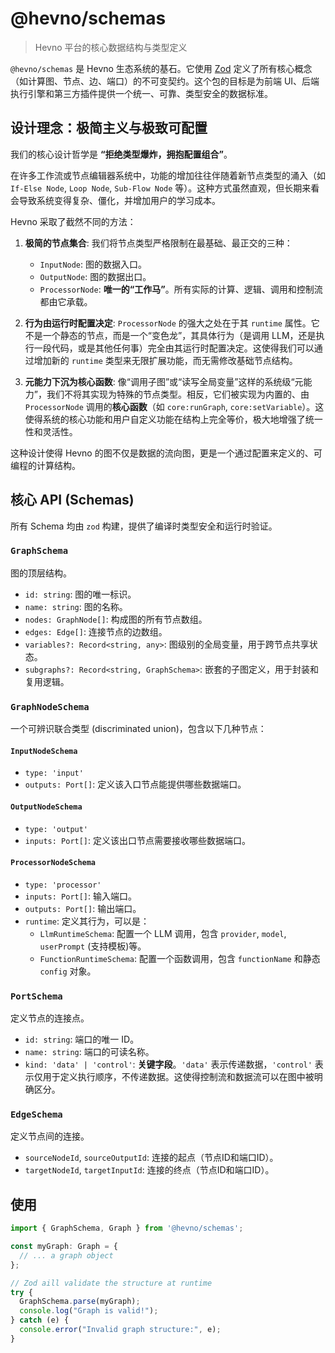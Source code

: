 # @hevno/schemas

> Hevno 平台的核心数据结构与类型定义

`@hevno/schemas` 是 Hevno 生态系统的基石。它使用 [Zod](https://zod.dev/) 定义了所有核心概念（如计算图、节点、边、端口）的不可变契约。这个包的目标是为前端 UI、后端执行引擎和第三方插件提供一个统一、可靠、类型安全的数据标准。

## 设计理念：极简主义与极致可配置

我们的核心设计哲学是 **“拒绝类型爆炸，拥抱配置组合”**。

在许多工作流或节点编辑器系统中，功能的增加往往伴随着新节点类型的涌入（如 `If-Else Node`, `Loop Node`, `Sub-Flow Node` 等）。这种方式虽然直观，但长期来看会导致系统变得复杂、僵化，并增加用户的学习成本。

Hevno 采取了截然不同的方法：

1.  **极简的节点集合**: 我们将节点类型严格限制在最基础、最正交的三种：
    *   `InputNode`: 图的数据入口。
    *   `OutputNode`: 图的数据出口。
    *   `ProcessorNode`: **唯一的“工作马”**。所有实际的计算、逻辑、调用和控制流都由它承载。

2.  **行为由运行时配置决定**: `ProcessorNode` 的强大之处在于其 `runtime` 属性。它不是一个静态的节点，而是一个“变色龙”，其具体行为（是调用 LLM，还是执行一段代码，或是其他任何事）完全由其运行时配置决定。这使得我们可以通过增加新的 `runtime` 类型来无限扩展功能，而无需修改基础节点结构。

3.  **元能力下沉为核心函数**: 像“调用子图”或“读写全局变量”这样的系统级“元能力”，我们不将其实现为特殊的节点类型。相反，它们被实现为内置的、由 `ProcessorNode` 调用的**核心函数**（如 `core:runGraph`, `core:setVariable`）。这使得系统的核心功能和用户自定义功能在结构上完全等价，极大地增强了统一性和灵活性。

这种设计使得 Hevno 的图不仅是数据的流向图，更是一个通过配置来定义的、可编程的计算结构。

## 核心 API (Schemas)

所有 Schema 均由 `zod` 构建，提供了编译时类型安全和运行时验证。

### `GraphSchema`

图的顶层结构。

-   `id: string`: 图的唯一标识。
-   `name: string`: 图的名称。
-   `nodes: GraphNode[]`: 构成图的所有节点数组。
-   `edges: Edge[]`: 连接节点的边数组。
-   `variables?: Record<string, any>`: 图级别的全局变量，用于跨节点共享状态。
-   `subgraphs?: Record<string, GraphSchema>`: 嵌套的子图定义，用于封装和复用逻辑。

### `GraphNodeSchema`

一个可辨识联合类型 (discriminated union)，包含以下几种节点：

#### `InputNodeSchema`
-   `type: 'input'`
-   `outputs: Port[]`: 定义该入口节点能提供哪些数据端口。

#### `OutputNodeSchema`
-   `type: 'output'`
-   `inputs: Port[]`: 定义该出口节点需要接收哪些数据端口。

#### `ProcessorNodeSchema`
-   `type: 'processor'`
-   `inputs: Port[]`: 输入端口。
-   `outputs: Port[]`: 输出端口。
-   `runtime`: 定义其行为，可以是：
    -   `LlmRuntimeSchema`: 配置一个 LLM 调用，包含 `provider`, `model`, `userPrompt` (支持模板)等。
    -   `FunctionRuntimeSchema`: 配置一个函数调用，包含 `functionName` 和静态 `config` 对象。

### `PortSchema`

定义节点的连接点。

-   `id: string`: 端口的唯一 ID。
-   `name: string`: 端口的可读名称。
-   `kind: 'data' | 'control'`: **关键字段**。`'data'` 表示传递数据，`'control'` 表示仅用于定义执行顺序，不传递数据。这使得控制流和数据流可以在图中被明确区分。

### `EdgeSchema`

定义节点间的连接。

-   `sourceNodeId`, `sourceOutputId`: 连接的起点（节点ID和端口ID）。
-   `targetNodeId`, `targetInputId`: 连接的终点（节点ID和端口ID）。

## 使用

```typescript
import { GraphSchema, Graph } from '@hevno/schemas';

const myGraph: Graph = {
  // ... a graph object
};

// Zod aill validate the structure at runtime
try {
  GraphSchema.parse(myGraph);
  console.log("Graph is valid!");
} catch (e) {
  console.error("Invalid graph structure:", e);
}